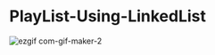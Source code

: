 # PlayList-Using-LinkedList
![ezgif com-gif-maker-2](https://user-images.githubusercontent.com/92912623/183253147-802fc81f-3a29-4390-8f75-2487d07ddc4b.gif)
